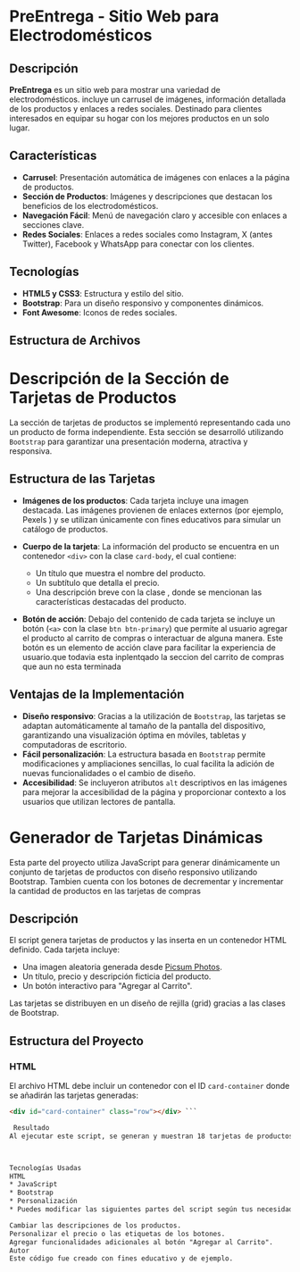 # PreEntrega - Sitio Web para Electrodomésticos

## Descripción

**PreEntrega** es un sitio web para mostrar una variedad de electrodomésticos. incluye un carrusel de imágenes, información detallada de los productos y enlaces a redes sociales. Destinado para clientes interesados en equipar su hogar con los mejores productos en un solo lugar.

## Características

- **Carrusel**: Presentación automática de imágenes con enlaces a la página de productos.
- **Sección de Productos**: Imágenes y descripciones que destacan los beneficios de los electrodomésticos.
- **Navegación Fácil**: Menú de navegación claro y accesible con enlaces a secciones clave.
- **Redes Sociales**: Enlaces a redes sociales como Instagram, X (antes Twitter), Facebook y WhatsApp para conectar con los clientes.

## Tecnologías

- **HTML5 y CSS3**: Estructura y estilo del sitio.
- **Bootstrap**: Para un diseño responsivo y componentes dinámicos.
- **Font Awesome**: Iconos de redes sociales.
  
## Estructura de Archivos



# Descripción de la Sección de Tarjetas de Productos

La sección de tarjetas de productos se implementó representando cada uno un producto de forma independiente. Esta sección se desarrolló utilizando `Bootstrap` para garantizar una presentación moderna, atractiva y responsiva.

## Estructura de las Tarjetas

- **Imágenes de los productos**: Cada tarjeta incluye una imagen destacada. Las imágenes provienen de enlaces externos (por ejemplo, Pexels ) y se utilizan únicamente con fines educativos para simular un catálogo de productos.
- **Cuerpo de la tarjeta**: La información del producto se encuentra en un contenedor `<div>` con la clase `card-body`, el cual contiene:
  - Un título que muestra el nombre del producto.
  - Un subtítulo  que detalla el precio.
  - Una descripción breve con la clase , donde se mencionan las características destacadas del producto.


- **Botón de acción**: Debajo del contenido de cada tarjeta se incluye un botón (`<a>` con la clase `btn btn-primary`) que permite al usuario agregar el producto al carrito de compras o interactuar de alguna manera. Este botón es un elemento de acción clave para facilitar la experiencia de usuario.que todavia esta inplentqado la seccion del carrito de compras que aun no esta terminada

## Ventajas de la Implementación
- **Diseño responsivo**: Gracias a la utilización de `Bootstrap`, las tarjetas se adaptan automáticamente al tamaño de la pantalla del dispositivo, garantizando una visualización óptima en móviles, tabletas y computadoras de escritorio.
- **Fácil personalización**: La estructura basada en `Bootstrap` permite modificaciones y ampliaciones sencillas, lo cual facilita la adición de nuevas funcionalidades o el cambio de diseño.
- **Accesibilidad**: Se incluyeron atributos `alt` descriptivos en las imágenes para mejorar la accesibilidad de la página y proporcionar contexto a los usuarios que utilizan lectores de pantalla.



# Generador de Tarjetas Dinámicas

Esta parte del  proyecto utiliza JavaScript para generar dinámicamente un conjunto de tarjetas de productos con diseño responsivo utilizando Bootstrap.
Tambien cuenta con los botones de decrementar y incrementar la cantidad de productos en las tarjetas de compras

## Descripción

El script genera  tarjetas de productos y las inserta en un contenedor HTML definido. Cada tarjeta incluye:

- Una imagen aleatoria generada desde [Picsum Photos](https://picsum.photos/).
- Un título, precio y descripción ficticia del producto.
- Un botón interactivo para "Agregar al Carrito".

Las tarjetas se distribuyen en un diseño de rejilla (grid) gracias a las clases de Bootstrap.

## Estructura del Proyecto

### HTML

El archivo HTML debe incluir un contenedor con el ID `card-container` donde se añadirán las tarjetas generadas:

```html
<div id="card-container" class="row"></div> ```

 Resultado
Al ejecutar este script, se generan y muestran 18 tarjetas de productos, distribuidas en tres columnas gracias a las clases de Bootstrap. Las imágenes son únicas para cada tarjeta y el contenido textual describe un producto ficticio con un precio fijo y un botón para agregar al carrito. Este código es una base útil para catálogos dinámicos en aplicaciones de comercio electrónico.



Tecnologías Usadas
HTML
* JavaScript
* Bootstrap
* Personalización
* Puedes modificar las siguientes partes del script según tus necesidades:

Cambiar las descripciones de los productos.
Personalizar el precio o las etiquetas de los botones.
Agregar funcionalidades adicionales al botón "Agregar al Carrito".
Autor
Este código fue creado con fines educativo y de ejemplo.

